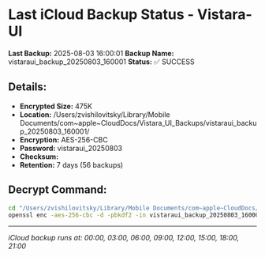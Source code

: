 # Last iCloud Backup Status - Vistara-UI

**Last Backup:** 2025-08-03 16:00:01
**Backup Name:** vistaraui_backup_20250803_160001
**Status:** ✅ SUCCESS

## Details:
- **Encrypted Size:** 475K
- **Location:** /Users/zvishilovitsky/Library/Mobile Documents/com~apple~CloudDocs/Vistara_UI_Backups/vistaraui_backup_20250803_160001/
- **Encryption:** AES-256-CBC
- **Password:** vistaraui_20250803
- **Checksum:** 
- **Retention:** 7 days (56 backups)

## Decrypt Command:
```bash
cd "/Users/zvishilovitsky/Library/Mobile Documents/com~apple~CloudDocs/Vistara_UI_Backups/vistaraui_backup_20250803_160001"
openssl enc -aes-256-cbc -d -pbkdf2 -in vistaraui_backup_20250803_160001.tar.gz.enc -out code.tar.gz -k "vistaraui_20250803"
```

---
*iCloud backup runs at: 00:00, 03:00, 06:00, 09:00, 12:00, 15:00, 18:00, 21:00*
